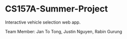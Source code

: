 # CS157A-Summer-Project

Interactive vehicle selection web app. 


Team Member: 
Jan To Tong, Justin Nguyen, Rabin Gurung
